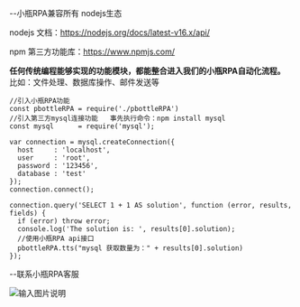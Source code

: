 
--小瓶RPA兼容所有 nodejs生态

nodejs 文档：https://nodejs.org/docs/latest-v16.x/api/

npm 第三方功能库：https://www.npmjs.com/

 **任何传统编程能够实现的功能模块，都能整合进入我们的小瓶RPA自动化流程。** 
比如：文件处理、数据库操作、邮件发送等


```
//引入小瓶RPA功能
const pbottleRPA = require('./pbottleRPA')
//引入第三方mysql连接功能   事先执行命令：npm install mysql
const mysql      = require('mysql');

var connection = mysql.createConnection({
  host     : 'localhost',
  user     : 'root',
  password : '123456',
  database : 'test'
});
connection.connect();
 
connection.query('SELECT 1 + 1 AS solution', function (error, results, fields) {
  if (error) throw error;
  console.log('The solution is: ', results[0].solution);
  //使用小瓶RPA api接口
  pbottleRPA.tts("mysql 获取数量为：" + results[0].solution)
});

```





--联系小瓶RPA客服

![输入图片说明](https://foruda.gitee.com/images/1673232317114810920/31188334_799608.png "小瓶RPA客服")

